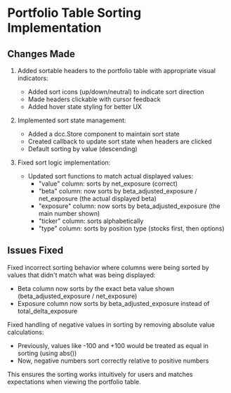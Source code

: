 # Portfolio Table Sorting Implementation

## Changes Made

1. Added sortable headers to the portfolio table with appropriate visual indicators:
   - Added sort icons (up/down/neutral) to indicate sort direction
   - Made headers clickable with cursor feedback
   - Added hover state styling for better UX

2. Implemented sort state management:
   - Added a dcc.Store component to maintain sort state
   - Created callback to update sort state when headers are clicked
   - Default sorting by value (descending)

3. Fixed sort logic implementation:
   - Updated sort functions to match actual displayed values:
     - "value" column: sorts by net_exposure (correct)
     - "beta" column: now sorts by beta_adjusted_exposure / net_exposure (the actual displayed beta)
     - "exposure" column: now sorts by beta_adjusted_exposure (the main number shown)
     - "ticker" column: sorts alphabetically
     - "type" column: sorts by position type (stocks first, then options)

## Issues Fixed

Fixed incorrect sorting behavior where columns were being sorted by values that didn't match what was being displayed:
- Beta column now sorts by the exact beta value shown (beta_adjusted_exposure / net_exposure)
- Exposure column now sorts by beta_adjusted_exposure instead of total_delta_exposure

Fixed handling of negative values in sorting by removing absolute value calculations:
- Previously, values like -100 and +100 would be treated as equal in sorting (using abs())
- Now, negative numbers sort correctly relative to positive numbers

This ensures the sorting works intuitively for users and matches expectations when viewing the portfolio table. 